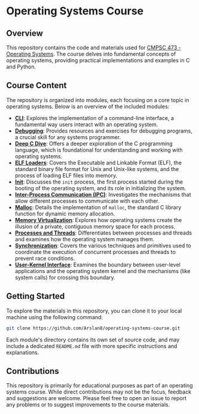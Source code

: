 # Operating Systems Course

## Overview

This repository contains the code and materials used for [CMPSC 473 - Operating Systems](https://arslan8.github.io/courses/operating-systems-sp25). The course delves into fundamental concepts of operating systems, providing practical implementations and examples in C and Python.

## Course Content

The repository is organized into modules, each focusing on a core topic in operating systems. Below is an overview of the included modules:

  * **[CLI](https://github.com/Arslan8/operating-systems-course/tree/main/cli)**: Explores the implementation of a command-line interface, a fundamental way users interact with an operating system.
  * **[Debugging](https://github.com/Arslan8/operating-systems-course/tree/main/debugging)**: Provides resources and exercises for debugging programs, a crucial skill for any systems programmer.
  * **[Deep C Dive](https://github.com/Arslan8/operating-systems-course/tree/main/deep-c-dive)**: Offers a deeper exploration of the C programming language, which is foundational for understanding and working with operating systems.
  * **[ELF Loaders](https://github.com/Arslan8/operating-systems-course/tree/main/elf_loaders)**: Covers the Executable and Linkable Format (ELF), the standard binary file format for Unix and Unix-like systems, and the process of loading ELF files into memory.
  * **[Init](https://github.com/Arslan8/operating-systems-course/tree/main/init)**: Discusses the `init` process, the first process started during the booting of the operating system, and its role in initializing the system.
  * **[Inter-Process Communication (IPC)](https://github.com/Arslan8/operating-systems-course/tree/main/ipc)**: Investigates the mechanisms that allow different processes to communicate with each other.
  * **[Malloc](https://github.com/Arslan8/operating-systems-course/tree/main/malloc)**: Details the implementation of `malloc`, the standard C library function for dynamic memory allocation.
  * **[Memory Virtualization](https://github.com/Arslan8/operating-systems-course/tree/main/mem_virtualization)**: Explores how operating systems create the illusion of a private, contiguous memory space for each process.
  * **[Processes and Threads](https://github.com/Arslan8/operating-systems-course/tree/main/process_thread)**: Differentiates between processes and threads and examines how the operating system manages them.
  * **[Synchronization](https://github.com/Arslan8/operating-systems-course/tree/main/sync)**: Covers the various techniques and primitives used to coordinate the execution of concurrent processes and threads to prevent race conditions.
  * **[User-Kernel Interface](https://github.com/Arslan8/operating-systems-course/tree/main/user-kernel-interface)**: Examines the boundary between user-level applications and the operating system kernel and the mechanisms (like system calls) for crossing this boundary.

## Getting Started

To explore the materials in this repository, you can clone it to your local machine using the following command:

```bash
git clone https://github.com/Arslan8/operating-systems-course.git
```

Each module's directory contains its own set of source code, and may include a dedicated `README.md` file with more specific instructions and explanations.

## Contributions

This repository is primarily for educational purposes as part of an operating systems course. While direct contributions may not be the focus, feedback and suggestions are welcome. Please feel free to open an issue to report any problems or to suggest improvements to the course materials.
